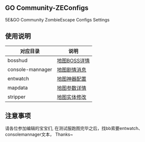 ## GO Community-ZEConfigs
5E&GO Community ZombieEscape Configs Settings
## 使用说明
| 对应目录             | 说明                                     |
|------------------|----------------------------------------|
| bosshud          | [地图BOSS详情](./bosshud/README.md)        |
| console-mannager | [地图剧情消息](./console-mannager/README.md) |
| entwatch         | [地图神器配置](./entwatch/README.md)         |
| mapdata          | [地图参数详情](./mapdata/README.md)          |
| stripper         | [地图实体修改](./stripper/README.md)         |
## 注意事项
请各位参加编辑的宝宝们, 在测试服跑图完毕之后，找bb索要entwatch、consolemannager文本，
Thanks~
